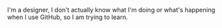I'm a designer, I don't actually know what I'm doing or what's happening when I use GitHub, so I am trying to learn.
